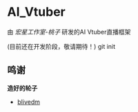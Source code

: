 # AI_Vtuber
由 *宏星工作室-桃子* 研发的AI Vtuber直播框架

(目前还在开发阶段，敬请期待！)
git init
## 鸣谢
**造好的轮子**
- [blivedm](https://github.com/xfgryujk/blivedm)